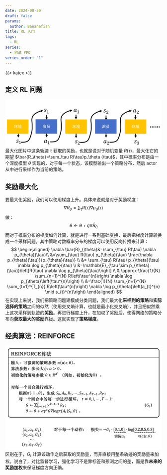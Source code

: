 ```yaml
---
date: 2024-08-30
draft: false
params:
  author: Bananafish
title: RL 入门
tags:
  - RL
series:
  - 初试 PPO
series_order: "1"
---
```

{{< katex >}}
## 定义 RL 问题
![image.png](https://raw.githubusercontent.com/BanananaFish/image_repo/master/20240830113629.png)
最大化图片中这条轨迹 $\tau$ 获取的奖励，也就是说对于随机变量 $R(\tau)$，最大化它的期望 $\bar{R_\theta}=\sum_\tau R(\tau)p_\theta (\tau)$，其中概率分布是由一个深度模型 $\theta$ 实现的，对于每一个状态，该模型输出一个策略分布，然后 actor 从中进行采样作为当前的策略。

## 奖励最大化
要最大化奖励，我们可以使用梯度上升。具体来说就是对于奖励梯度：
$$
\nabla \bar{R}_{\theta}=\sum_{\tau} R(\tau) \nabla p_{\theta}(\tau)
$$
做：
$$ \theta \leftarrow \theta+\eta \nabla \bar{R}_{\theta} $$
而对于概率分布的梯度如何计算，就是进行一系列基础变换，最后把梯度计算转换成一个采样问题。其中策略对数概率分布的梯度可以使用反向传播来计算：
$$ \begin{aligned} \nabla \bar{R}_{\theta}&=\sum_{\tau} R(\tau) \nabla p_{\theta}(\tau)\\ &=\sum_{\tau} R(\tau) p_{\theta}(\tau) \frac{\nabla p_{\theta}(\tau)}{p_{\theta}(\tau)} \\ &= \sum_{\tau} R(\tau) p_{\theta}(\tau) \nabla \log p_{\theta}(\tau) \\ &=\mathbb{E}_{\tau \sim p_{\theta}(\tau)}\left[R(\tau) \nabla \log p_{\theta}(\tau)\right] \\ & \approx \frac{1}{N} \sum_{n=1}^{N} R\left(\tau^{n}\right) \nabla \log p_{\theta}\left(\tau^{n}\right) \\ &=\frac{1}{N} \sum_{n=1}^{N} \sum_{t=1}^{T_{n}} R\left(\tau^{n}\right) \nabla \log p_{\theta}\left(a_{t}^{n} \mid s_{t}^{n}\right) \end{aligned} $$
在实现上来说，我们把策略问题建模成分类问题，我们最大化**采样到的策略**和**实际选择的策略**之间的似然（使用交叉熵计算，也就是最小化交叉熵），并且把似然乘上这次采样到轨迹的**奖励**。再进行梯度上升，在加权了奖励后，使得网络的策略分布向**获取最大的奖励**靠拢。这就实现了**策略梯度**。


## 经典算法：**REINFORCE**
![image.png](https://raw.githubusercontent.com/BanananaFish/image_repo/master/20240830123219.png)
区别在于，$G_t$ 计算该动作之后获取的奖励量，而非直接用整条轨迹的奖励量来加权。说白了，对比监督学习，强化学习不是靠标签和预测之间的差，而是靠**未来的奖励加权**来保证梯度方向正确。